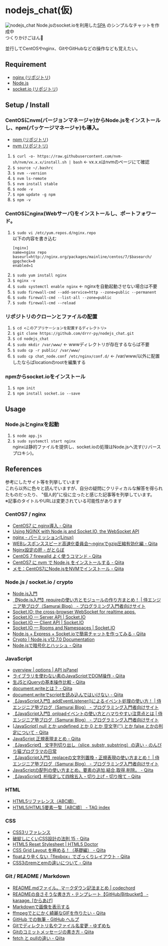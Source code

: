 # nodejs_chat(仮)
![nodejs_chat](https://github.com/S-Del/github_imgs/blob/master/nodejs_chat/chat540.gif)
Node.jsのsocket.ioを利用した[SPA](https://digitalidentity.co.jp/blog/creative/about-single-page-application.html)
のシンプルなチャットを作成中  
つくりかけごはん:rice:  
  
並行してCentOSやnginx、GitやGitHubなどの操作なども覚えたい。

## Requirement
- [nginx ](https://nginx.org/)([リポジトリ](https://github.com/nginx/nginx))
- [Node.js](https://nodejs.org/ja/)
- [socket.io ](https://socket.io/)([リポジトリ](https://github.com/socketio/socket.io))

## Setup / Install
### CentOSにnvm(バージョンマネージャ)からNode.jsをインストールし、npm(パッケージマネージャ)も導入。
- [npm ](https://www.npmjs.com/)([リポジトリ](https://github.com/npm/cli))
- [nvm (リポジトリ)](https://github.com/nvm-sh/nvm)
1. `$ curl -o- https://raw.githubusercontent.com/nvm-sh/nvm/vx.x.x/install.sh | bash` <- vx.x.xはnvmのページにて確認
2. `$ source ~/.bashrc`
3. `$ nvm --version`
4. `$ nvm ls-remote`
5. `$ nvm install stable`
6. `$ node -v`
7. `$ npm update -g npm`
8. `$ npm -v`
### CentOSにnginx(Webサーバ)をインストールし、ポートフォワード。
1. `$ sudo vi /etc/yum.repos.d/nginx.repo`  
    以下の内容を書き込む  
    ```repo:nginx.repo
    [nginx]
    name=nginx repo
    baseurl=http://nginx.org/packages/mainline/centos/7/$basearch/
    gpgcheck=0
    enabled=1
    ```
2. `$ sudo yum install nginx`
3. `$ nginx -v`
4. `$ sudo systemctl enable nginx` <- nginxを自動起動させない場合は不要
5. `$ sudo firewall-cmd --add-service=http --zone=public --permanent`
6. `$ sudo firewall-cmd --list-all --zone=public`
7. `$ sudo firewall-cmd --reload`
### リポジトリのクローンとファイルの配置
1. `$ cd <このアプリケーションを配置するディレクトリ>`
2. `$ git clone https://github.com/drrr-py/nodejs_chat.git`
3. `$ cd nodejs_chat`
4. `$ sudo mkdir /var/www/` <- wwwディレクトリが存在するならば不要
5. `$ sudo cp -r public/ /var/www/`
6. `$ sudo cp chat_node.conf /etc/nginx/conf.d/` <- /var/www/以外に配置したならばlocationのrootを編集する
### npmからsocket.ioをインストール
1. `$ npm init`
2. `$ npm install socket.io --save`

## Usage
### Node.jsとnginxを起動
1. `$ node app.js`
2. `$ sudo systemctl start nginx`  
nginxは静的ファイルを提供し、socket.ioの処理はNode.jsへ流す(リバースプロキシ)。

## References
参考にしたサイト等を列挙しています  
これら以外に色々と読んでいますが、自分の疑問にクリティカルな解答を得られたものだったり、
"個人的"に役に立ったと感じた記事等を列挙しています。  
※記事のタイトルやURLは変更されている可能性があります
### CentOS7 / nginx
- [CentOS7 に nginx導入 - Qiita](https://qiita.com/MuuKojima/items/afc0ad8309ba9c5ed5ee)
- [Using NGINX with Node.js and Socket.IO, the WebSocket API](https://www.nginx.com/blog/nginx-nodejs-websockets-socketio/)
- [nginx - パーミッション(Linux)](https://gakumon.tech/nginx/nginx_permission.html)
- [WEBレスポンススピード高速化委員会〜nginxでgzip圧縮有効化編 - Qiita](https://qiita.com/master-of-sugar/items/71bc7f4c0746b0e04a07)
- [Nginx設定の肝 - がとらぼ](https://gato.intaa.net/freebsd/memo/nginx_settings)
- [CentOS 7 firewalld よく使うコマンド - Qiita](https://qiita.com/kenjjiijjii/items/1057af2dddc34022b09e)
- [CentOS7 に nvm で Node.js をインストールする - Qiita](https://qiita.com/tomy0610/items/6631a04c0e6ea8621b21)
- [メモ：CentOS7にNode.jsをNVMでインストール - Qiita](https://qiita.com/ysti/items/0c79d0d5e998e5861be2)
### Node.js / socket.io / crypto
- [Node.js入門](http://www.tohoho-web.com/ex/nodejs.html)
- [【Node.js入門】requireの使い方とモジュールの作り方まとめ！ | 侍エンジニア塾ブログ（Samurai Blog） - プログラミング入門者向けサイト](https://www.sejuku.net/blog/77966)
- [Socket.IO: the cross-browser WebSocket for realtime apps.](https://jxck.github.io/socket.io/)
- [Socket.IO  —  Server API | Socket.IO](https://socket.io/docs/server-api/)
- [Socket.IO  —  Client API | Socket.IO](https://socket.io/docs/client-api/)
- [Socket.IO  —  Rooms and Namespaces | Socket.IO](https://socket.io/docs/rooms-and-namespaces/)
- [Node.js + Express + Socket.ioで簡易チャットを作ってみる - Qiita](https://qiita.com/riku-shiru/items/ffba3448f3aff152b6c1)
- [Crypto | Node.js v12.7.0 Documentation](https://nodejs.org/api/crypto.html)
- [Node.jsで暗号化とハッシュ - Qiita](https://qiita.com/_daisuke/items/990513e89ca169e9c4ad)
### JavaScript
- [overview | options | API jsPanel](https://jspanel.de/api.html)
- [ライブラリを使わない素のJavaScriptでDOM操作 - Qiita](https://qiita.com/kouh/items/dfc14d25ccb4e50afe89)
- [生JSとjQueryの基本操作比較 - Qiita](https://qiita.com/shshimamo/items/ba3a57a81d9780030969)
- [document.writeとは？ - Qiita](https://qiita.com/a12345/items/0f9f7df07d0d2cb4f668)
- [document.writeでscriptを読み込んではいけない - Qiita](https://qiita.com/aya_taka/items/1255909b3db622272cee)
- [【JavaScript入門】addEventListener()によるイベント処理の使い方！ | 侍エンジニア塾ブログ（Samurai Blog） - プログラミング入門者向けサイト](https://www.sejuku.net/blog/57625)
- [【JavaScript入門】onloadイベントの使い方とハマりやすい注意点とは | 侍エンジニア塾ブログ（Samurai Blog） - プログラミング入門者向けサイト](https://www.sejuku.net/blog/19754)
- [\[JavaScript\] null とか undefined とか 0 とか 空文字('') とか false とかの判定について - Qiita](https://qiita.com/phi/items/723aa59851b0716a87e3)
- [JavaScript 正規表現まとめ - Qiita](https://qiita.com/iLLviA/items/b6bf680cd2408edd050f)
- [【JavaScript】 文字列切り出し（slice, substr, substring）の違い - のんびり猫プログラマの日常](http://catprogram.hatenablog.com/entry/2013/05/13/231457)
- [【JavaScript入門】replaceの文字列置換・正規表現の使い方まとめ！ | 侍エンジニア塾ブログ（Samurai Blog） - プログラミング入門者向けサイト](https://www.sejuku.net/blog/21107)
- [JavaScriptの配列の使い方まとめ。要素の追加,結合,取得,削除。 - Qiita](https://qiita.com/takeharu/items/d75f96f81ff83680013f)
- [【JavaScript】桁指定して四捨五入・切り上げ・切り捨て - Qiita](https://qiita.com/nagito25/items/0293bc317067d9e6c560)
### HTML
- [HTML5リファレンス（ABC順）](http://www.htmq.com/html5/indexa.shtml)
- [HTML5/HTML5要素一覧［ABC順］ - TAG index](https://www.tagindex.com/html5/elements/abc.html)
### CSS
- [CSS3リファレンス](http://www.htmq.com/css3/)
- [破綻しにくいCSS設計の法則 15 - Qiita](https://qiita.com/BYODKM/items/b8f545453f656270212a)
- [HTML5 Reset Stylesheet | HTML5 Doctor](http://html5doctor.com/html-5-reset-stylesheet/)
- [CSS Grid Layout を極める！（基礎編） - Qiita](https://qiita.com/kura07/items/e633b35e33e43240d363)
- [floatより辛くない「flexbox」でざっくりレイアウト - Qiita](https://qiita.com/hashrock/items/939684b9207dbab1d59e)
- [CSS3のremとemの違いについて - Qiita](https://qiita.com/masarufuruya/items/bb40d7e39f56e6c25f0d)
### Git / README / Markdown
- [README.mdファイル。マークダウン記法まとめ | codechord](https://codechord.com/2012/01/readme-markdown/)
- [READMEの良さそうな書き方・テンプレート【GitHub/Bitbucket】 - karaage. \[からあげ\]](https://karaage.hatenadiary.jp/entry/2018/01/19/073000)
- [Markdownで画像を表示する](https://gist.github.com/Tatzyr/3847141)
- [ffmpegでとにかく綺麗なGIFを作りたい - Qiita](https://qiita.com/yusuga/items/ba7b5c2cac3f2928f040)
- [GitHub での執筆 - GitHub ヘルプ](https://help.github.com/ja/categories/writing-on-github)
- [Gitでディレクトリ名やファイル名変更 - ゆずめも](https://yuzu441.hateblo.jp/entry/2013/12/27/151233)
- [Gitのコミットメッセージの書き方 - Qiita](https://qiita.com/itosho/items/9565c6ad2ffc24c09364)
- [fetch と pullの違い - Qiita](https://qiita.com/ota42y/items/e082d64f3f8b424e9b7d)
